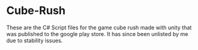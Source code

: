 # Cube-Rush
These are the C# Script files for the game cube rush made with unity that was published to the google play store. It has since been unlisted by me 
due to stability issues.
